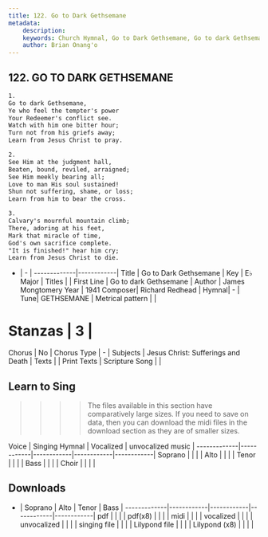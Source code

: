 ```yaml
---
title: 122. Go to Dark Gethsemane
metadata:
    description: 
    keywords: Church Hymnal, Go to Dark Gethsemane, Go to dark Gethsemane, 
    author: Brian Onang'o
---
```



## 122. GO TO DARK GETHSEMANE

```txt
1.
Go to dark Gethsemane,
Ye who feel the tempter's power
Your Redeemer's conflict see.
Watch with him one bitter hour;
Turn not from his griefs away;
Learn from Jesus Christ to pray.

2.
See Him at the judgment hall,
Beaten, bound, reviled, arraigned;
See Him meekly bearing all;
Love to man His soul sustained!
Shun not suffering, shame, or loss;
Learn from him to bear the cross.

3.
Calvary's mournful mountain climb;
There, adoring at his feet,
Mark that miracle of time,
God's own sacrifice complete.
"It is finished!" hear him cry;
Learn from Jesus Christ to die.

```

- |   -  |
-------------|------------|
Title | Go to Dark Gethsemane |
Key | E♭ Major |
Titles |  |
First Line | Go to dark Gethsemane |
Author | James Mongtomery
Year | 1941
Composer| Richard Redhead |
Hymnal|  - |
Tune| GETHSEMANE |
Metrical pattern | |
# Stanzas | 3 |
Chorus | No |
Chorus Type | - |
Subjects | Jesus Christ: Sufferings and Death |
Texts |  |
Print Texts | 
Scripture Song |  |
  
## Learn to Sing

>>>> The files available in this section have comparatively large sizes. If you need to save on data, then you can download the midi files in the download section as they are of smaller sizes.

Voice |  Singing Hymnal | Vocalized | unvocalized music |
-------------|------------|------------|------------|------------|
Soprano | | | |
Alto | | | |
Tenor | | | |
Bass | | | |
Choir | | | |

## Downloads

- |  Soprano | Alto | Tenor | Bass |
-------------|------------|------------|------------|------------|
pdf | | | |
pdf(x8) | | | |
midi | | | |
vocalized | | | |
unvocalized | | | |
singing file | | | |
Lilypond file | | | |
Lilypond (x8) | | | |
  